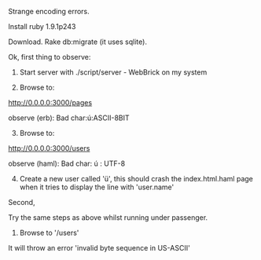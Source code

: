 Strange encoding errors.

Install ruby 1.9.1p243

Download. Rake db:migrate (it uses sqlite).

Ok, first thing to observe:

1. Start server with ./script/server - WebBrick on my system

2. Browse to:

http://0.0.0.0:3000/pages

observe (erb): Bad char:ú:ASCII-8BIT

3. Browse to:

http://0.0.0.0:3000/users

observe (haml): Bad char: ú : UTF-8

4. Create a new user called 'ü', this should crash the index.html.haml page when it tries to display the line with 'user.name'


Second,

Try the same steps as above whilst running under passenger.

1. Browse to '/users'

It will throw an error 'invalid byte sequence in US-ASCII'